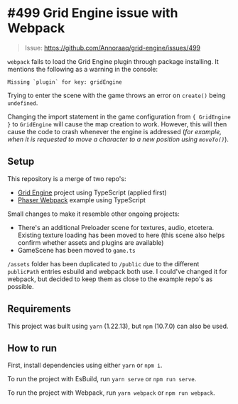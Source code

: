 # #499 Grid Engine issue with Webpack

> Issue: https://github.com/Annoraaq/grid-engine/issues/499

`webpack` fails to load the Grid Engine plugin through package installing. It mentions the following as a warning in the console:

```
Missing `plugin` for key: gridEngine
```

Trying to enter the scene with the game throws an error on `create()` being `undefined`.

Changing the import statement in the game configuration from `{ GridEngine }` to `GridEngine` will cause the map creation to work. However, this will then cause the code to crash whenever the engine is addressed (_for example, when it is requested to move a character to a new position using `moveTo()`_).

## Setup

This repository is a merge of two repo's:
- [Grid Engine](https://github.com/Annoraaq/grid-engine) project using TypeScript (applied first)
- [Phaser Webpack](https://github.com/phaserjs/template-webpack-ts) example using TypeScript

Small changes to make it resemble other ongoing projects:

- There's an additional Preloader scene for textures, audio, etcetera. Existing texture loading has been moved to here (this scene also helps confirm whether assets and plugins are available)
- GameScene has been moved to `game.ts`

`/assets` folder has been duplicated to `/public` due to the different `publicPath` entries esbuild and webpack both use. I could've changed it for webpack, but decided to keep them as close to the example repo's as possible.

## Requirements

This project was built using `yarn` (1.22.13), but `npm` (10.7.0) can also be used.

## How to run

First, install dependencies using either `yarn` or `npm i`.

To run the project with EsBuild, run `yarn serve` or `npm run serve`.

To run the project with Webpack, run `yarn webpack` or `npm run webpack`.
